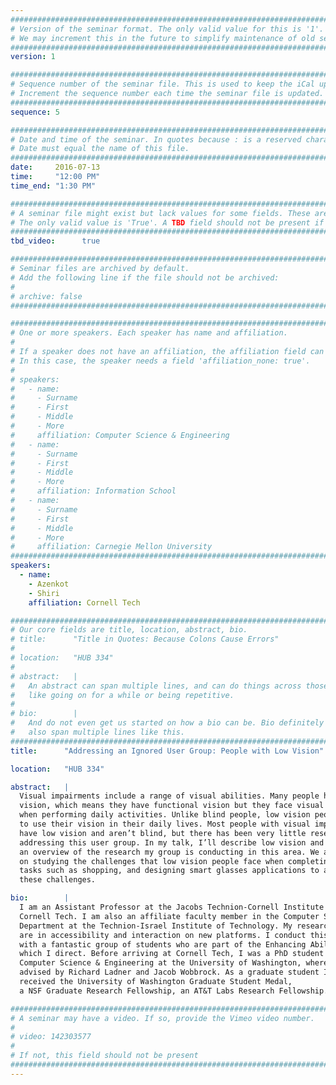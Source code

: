 ```yaml
---
################################################################################
# Version of the seminar format. The only valid value for this is '1'. 
# We may increment this in the future to simplify maintenance of old seminars.
################################################################################
version: 1

################################################################################
# Sequence number of the seminar file. This is used to keep the iCal up to date.
# Increment the sequence number each time the seminar file is updated.
################################################################################
sequence: 5

################################################################################
# Date and time of the seminar. In quotes because : is a reserved character.
# Date must equal the name of this file.
################################################################################
date:     2016-07-13
time:     "12:00 PM"
time_end: "1:30 PM"

################################################################################
# A seminar file might exist but lack values for some fields. These are 'TBD'. 
# The only valid value is 'True'. A TBD field should not be present if 'False'.
################################################################################
tbd_video:      true

################################################################################
# Seminar files are archived by default.
# Add the following line if the file should not be archived:
#
# archive: false
################################################################################

################################################################################
# One or more speakers. Each speaker has name and affiliation.
#
# If a speaker does not have an affiliation, the affiliation field can be removed.
# In this case, the speaker needs a field 'affiliation_none: true'.
#
# speakers:
#   - name: 
#     - Surname
#     - First
#     - Middle
#     - More
#     affiliation: Computer Science & Engineering 
#   - name: 
#     - Surname
#     - First
#     - Middle
#     - More
#     affiliation: Information School 
#   - name: 
#     - Surname
#     - First
#     - Middle
#     - More
#     affiliation: Carnegie Mellon University 
################################################################################
speakers:
  - name:
    - Azenkot
    - Shiri
    affiliation: Cornell Tech

################################################################################
# Our core fields are title, location, abstract, bio.
# title:      "Title in Quotes: Because Colons Cause Errors"
# 
# location:   "HUB 334"
# 
# abstract:   |
#   An abstract can span multiple lines, and can do things across those lines,
#   like going on for a while or being repetitive.
# 
# bio:        |
#   And do not even get us started on how a bio can be. Bio definitely can
#   also span multiple lines like this.
################################################################################
title:      "Addressing an Ignored User Group: People with Low Vision"

location:   "HUB 334"

abstract:   |
  Visual impairments include a range of visual abilities. Many people have low
  vision, which means they have functional vision but they face visual challenges
  when performing daily activities. Unlike blind people, low vision people tend
  to use their vision in their daily lives. Most people with visual impairments
  have low vision and aren’t blind, but there has been very little research
  addressing this user group. In my talk, I’ll describe low vision and present
  an overview of the research my group is conducting in this area. We are working
  on studying the challenges that low vision people face when completing daily
  tasks such as shopping, and designing smart glasses applications to address
  these challenges.

bio:        |
  I am an Assistant Professor at the Jacobs Technion-Cornell Institute at
  Cornell Tech. I am also an affiliate faculty member in the Computer Science
  Department at the Technion-Israel Institute of Technology. My research interests
  are in accessibility and interaction on new platforms. I conduct this research
  with a fantastic group of students who are part of the Enhancing Ability Lab,
  which I direct. Before arriving at Cornell Tech, I was a PhD student in
  Computer Science & Engineering at the University of Washington, where I was
  advised by Richard Ladner and Jacob Wobbrock. As a graduate student I
  received the University of Washington Graduate Student Medal,
  a NSF Graduate Research Fellowship, an AT&T Labs Research Fellowship.

################################################################################
# A seminar may have a video. If so, provide the Vimeo video number.
#
# video: 142303577
#
# If not, this field should not be present 
################################################################################
---
```

